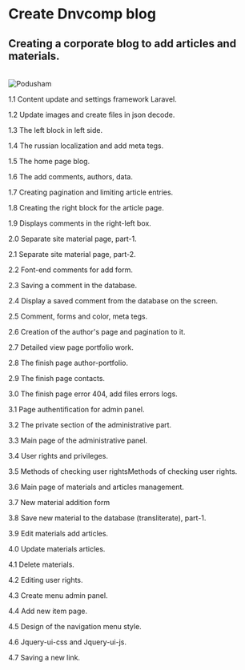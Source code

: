 <h1>Create Dnvcomp blog</h1>
<h2>Creating a corporate blog to add articles and materials.</h2>
<br>
<img src="../../public/dnvcomp/img/podusham.png" alt="Podusham">
<p>1.1 Content update and settings framework Laravel.</p>
<p>1.2 Update images and create files in json decode.</p>
<p>1.3 The left block in left side.</p>
<p>1.4 The russian localization and add meta tegs.</p>
<p>1.5 The home page blog.</p>
<p>1.6 The add comments, authors, data.</p>
<p>1.7 Creating pagination and limiting article entries.</p>
<p>1.8 Creating the right block for the article page.</p>
<p>1.9 Displays comments in the right-left box.</p>
<p>2.0 Separate site material page, part-1.</p>
<p>2.1 Separate site material page, part-2.</p>
<p>2.2 Font-end comments for add form.</p>
<p>2.3 Saving a comment in the database.</p>
<p>2.4 Display a saved comment from the database on the screen.<p>
<p>2.5 Comment, forms and color, meta tegs.</p>
<p>2.6 Creation of the author's page and pagination to it.</p>
<p>2.7 Detailed view page portfolio work.</p>
<p>2.8 The finish page author-portfolio.</p>
<p>2.9 The finish page contacts.</p>
<p>3.0 The finish page error 404, add files errors logs.</p>
<p>3.1 Page authentification for admin panel.</p>
<p>3.2 The private section of the administrative part.</p>
<p>3.3 Main page of the administrative panel.</p>
<p>3.4 User rights and privileges.</p>
<p>3.5 Methods of checking user rightsMethods of checking user rights.</p>
<p>3.6 Main page of materials and articles management.</p>
<p>3.7 New material addition form</p>
<p>3.8 Save new material to the database (transliterate), part-1.</p>
<p>3.9 Edit materials add articles.</p>
<p>4.0 Update materials articles.</p>
<p>4.1 Delete materials.</p>
<p>4.2 Editing user rights.</p>
<p>4.3 Create menu admin panel.</p>
<p>4.4 Add new item page.</p>
<p>4.5 Design of the navigation menu style.</p>
<p>4.6 Jquery-ui-css and Jquery-ui-js.</p>
<p>4.7 Saving a new link.</p>